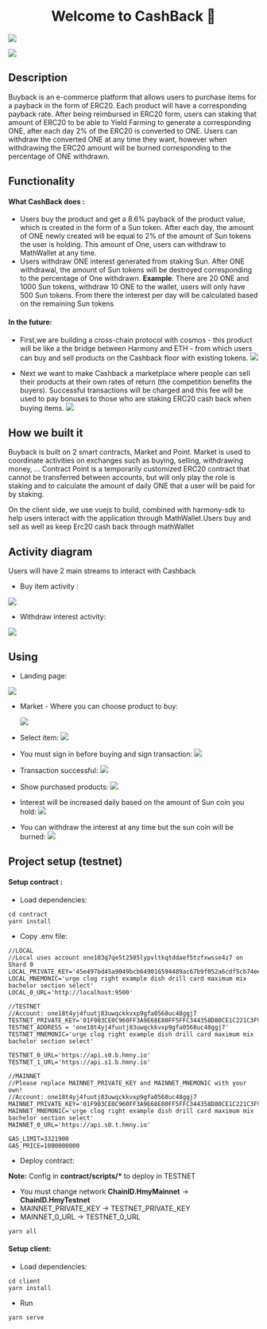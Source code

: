 <h1 align="center">Welcome to CashBack 👋</h1>
<p>
  <img src="https://img.shields.io/badge/version-1.0-blue.svg?cacheSeconds=2592000" />
</p>

![](/imageReadme/cover.png)

## Description

Buyback is an e-commerce platform that allows users to purchase items for a payback in the form of ERC20. Each product will have a corresponding payback rate. After being reimbursed in ERC20 form, users can staking that amount of ERC20 to be able to Yield Farming to generate a corresponding ONE, after each day 2% of the ERC20 is converted to ONE. Users can withdraw the converted ONE at any time they want, however when withdrawing the ERC20 amount will be burned corresponding to the percentage of ONE withdrawn.

## Functionality

#### What CashBack does :

- Users buy the product and get a 8.6% payback of the product value, which is created in the form of a Sun token. After each day, the amount of ONE newly created will be equal to 2% of the amount of Sun tokens the user is holding. This amount of One, users can withdraw to MathWallet at any time.
- Users withdraw ONE interest generated from staking Sun. After ONE withdrawal, the amount of Sun tokens will be destroyed corresponding to the percentage of One withdrawn.
  **Example**: There are 20 ONE and 1000 Sun tokens, withdraw 10 ONE to the wallet, users will only have 500 Sun tokens. From there the interest per day will be calculated based on the remaining Sun tokens

#### In the future:

- First,we are building a cross-chain protocol with cosmos - this product will be like a the bridge between Harmony and ETH - from which users can buy and sell products on the Cashback floor with existing tokens.
  ![](/imageReadme/token.png)

- Next we want to make Cashback a marketplace where people can sell their products at their own rates of return (the competition benefits the buyers). Successful transactions will be charged and this fee will be used to pay bonuses to those who are staking ERC20 cash back when buying items.
  ![](/imageReadme/marketplace.jpg)

## How we built it

Buyback is built on 2 smart contracts, Market and Point. Market is used to coordinate activities on exchanges such as buying, selling, withdrawing money, ... Contract Point is a temporarily customized ERC20 contract that cannot be transferred between accounts, but will only play the role is staking and to calculate the amount of daily ONE that a user will be paid for by staking.

On the client side, we use vuejs to build, combined with harmony-sdk to help users interact with the application through MathWallet.Users buy and sell as well as keep Erc20 cash back through mathWallet

## Activity diagram

Users will have 2 main streams to interact with Cashback

- Buy item activity :

![](/imageReadme/BuyDiagram.png)

- Withdraw interest activity:

![](/imageReadme/WithdrawDiagram.png)

## Using

- Landing page:

![](/imageReadme/01-landing.png)

- Market - Where you can choose product to buy:

  ![](/imageReadme/02-markets.png)

- Select item:
  ![](/imageReadme/03-jeans.png)

- You must sign in before buying and sign transaction:
  ![](/imageReadme/05-buy-01.png)

- Transaction successful:
  ![](/imageReadme/06-buy-02.png)
- Show purchased products:
  ![](/imageReadme/07-my-products.png)
- Interest will be increased daily based on the amount of Sun coin you hold:
  ![](/imageReadme/08-account-01.png)
- You can withdraw the interest at any time but the sun coin will be burned:
  ![](/imageReadme/09-account-02.png)

## Project setup (testnet)

#### Setup contract :

- Load dependencies:

```
cd contract
yarn install
```

- Copy .env file:

```
//LOCAL
//Local uses account one103q7qe5t2505lypvltkqtddaef5tzfxwsse4z7 on Shard 0
LOCAL_PRIVATE_KEY='45e497bd45a9049bcb649016594489ac67b9f052a6cdf5cb74ee2427a60bf25e'
LOCAL_MNEMONIC='urge clog right example dish drill card maximum mix bachelor section select'
LOCAL_0_URL='http://localhost:9500'

//TESTNET
//Account: one18t4yj4fuutj83uwqckkvxp9gfa0568uc48ggj7
TESTNET_PRIVATE_KEY='01F903CE0C960FF3A9E68E80FF5FFC344358D80CE1C221C3F9711AF07F83A3BD'
TESTNET_ADDRESS = 'one18t4yj4fuutj83uwqckkvxp9gfa0568uc48ggj7'
TESTNET_MNEMONIC='urge clog right example dish drill card maximum mix bachelor section select'

TESTNET_0_URL='https://api.s0.b.hmny.io'
TESTNET_1_URL='https://api.s1.b.hmny.io'

//MAINNET
//Please replace MAINNET_PRIVATE_KEY and MAINNET_MNEMONIC with your own!
//Account: one18t4yj4fuutj83uwqckkvxp9gfa0568uc48ggj7
MAINNET_PRIVATE_KEY='01F903CE0C960FF3A9E68E80FF5FFC344358D80CE1C221C3F9711AF07F83A3BD'
MAINNET_MNEMONIC='urge clog right example dish drill card maximum mix bachelor section select'
MAINNET_0_URL='https://api.s0.t.hmny.io'

GAS_LIMIT=3321900
GAS_PRICE=1000000000
```

- Deploy contract:

**Note:** Config in **contract/scripts/\*** to deploy in TESTNET

- You must change network **ChainID.HmyMainnet** -> **ChainID.HmyTestnet**
- MAINNET_PRIVATE_KEY -> TESTNET_PRIVATE_KEY
- MAINNET_0_URL -> TESTNET_0_URL

```
yarn all
```

#### Setup client:

- Load dependencies:

```
cd client
yarn install
```

- Run

```
yarn serve
```
